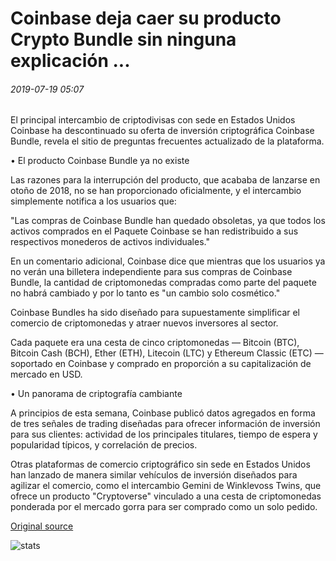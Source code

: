 # Coinbase deja caer su producto Crypto Bundle sin ninguna explicación ...

###### 2019-07-19 05:07

El principal intercambio de criptodivisas con sede en Estados Unidos Coinbase ha descontinuado su oferta de inversión criptográfica Coinbase Bundle, revela el sitio de preguntas frecuentes actualizado de la plataforma.

• El producto Coinbase Bundle ya no existe

Las razones para la interrupción del producto, que acababa de lanzarse en otoño de 2018, no se han proporcionado oficialmente, y el intercambio simplemente notifica a los usuarios que:

"Las compras de Coinbase Bundle han quedado obsoletas, ya que todos los activos comprados en el Paquete Coinbase se han redistribuido a sus respectivos monederos de activos individuales."

En un comentario adicional, Coinbase dice que mientras que los usuarios ya no verán una billetera independiente para sus compras de Coinbase Bundle, la cantidad de criptomonedas compradas como parte del paquete no habrá cambiado y por lo tanto es "un cambio solo cosmético."

Coinbase Bundles ha sido diseñado para supuestamente simplificar el comercio de criptomonedas y atraer nuevos inversores al sector.

Cada paquete era una cesta de cinco criptomonedas — Bitcoin (BTC), Bitcoin Cash (BCH), Ether (ETH), Litecoin (LTC) y Ethereum Classic (ETC) — soportado en Coinbase y comprado en proporción a su capitalización de mercado en USD.

• Un panorama de criptografía cambiante

A principios de esta semana, Coinbase publicó datos agregados en forma de tres señales de trading diseñadas para ofrecer información de inversión para sus clientes: actividad de los principales titulares, tiempo de espera y popularidad típicos, y correlación de precios.

Otras plataformas de comercio criptográfico sin sede en Estados Unidos han lanzado de manera similar vehículos de inversión diseñados para agilizar el comercio, como el intercambio Gemini de Winklevoss Twins, que ofrece un producto "Cryptoverse" vinculado a una cesta de criptomonedas ponderada por el mercado gorra para ser comprado como un solo pedido.

[Original source](https://cointelegraph.com/news/coinbase-drops-its-crypto-bundle-product-without-any-explanation)

![stats](https://c.statcounter.com/11760860/0/a89fa40b/1/ "stats")